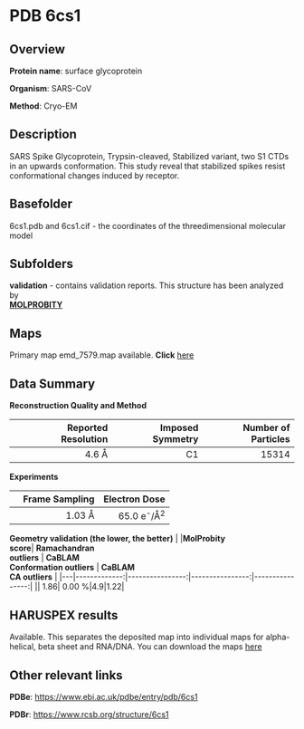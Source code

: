 # PDB 6cs1

## Overview

**Protein name**: surface glycoprotein

**Organism**: SARS-CoV

**Method**: Cryo-EM

## Description

SARS Spike Glycoprotein, Trypsin-cleaved, Stabilized variant, two S1 CTDs in an upwards conformation. This study reveal that stabilized spikes resist conformational changes induced by receptor.

## Basefolder

6cs1.pdb and 6cs1.cif - the coordinates of the threedimensional molecular model

## Subfolders





**validation** - contains validation reports. This structure has been analyzed by <br>  [**MOLPROBITY**](https://github.com/thorn-lab/coronavirus_structural_task_force/tree/master/pdb/surface_glycoprotein/SARS-CoV/6cs1/validation/molprobity)    



## Maps

Primary map emd_7579.map available. **Click** [here](http://ftp.wwpdb.org/pub/emdb/structures/EMD-7579/map/) 

## Data Summary
**Reconstruction Quality and Method**

|   | Reported Resolution | Imposed Symmetry | Number of Particles |
|---|-------------:|----------------:|--------------:|
|   |4.6 Å|C1|15314|

**Experiments**

|   | Frame Sampling | Electron Dose |
|---|-------------:|----------------:|
|   |1.03 Å|65.0 e<sup>-</sup>/Å<sup>2</sup>|

**Geometry validation (the lower, the better)**
|   |**MolProbity<br>score**| **Ramachandran<br>outliers** | **CaBLAM<br>Conformation outliers** | **CaBLAM<br>CA outliers** |
|---|-------------:|----------------:|----------------:|----------------:|
||  1.86|  0.00 %|4.9|1.22|

## HARUSPEX results

Available. This separates the deposited map into individual maps for alpha-helical, beta sheet and RNA/DNA. You can download the maps [here](https://zenodo.org/record/3820141)

## Other relevant links 
**PDBe**:  https://www.ebi.ac.uk/pdbe/entry/pdb/6cs1
 
**PDBr**: https://www.rcsb.org/structure/6cs1 
